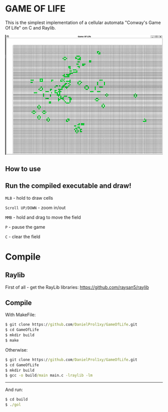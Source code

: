 # GAME OF LIFE
This is the simplest implementation of a cellular automata "Conway's Game Of Life" on C and Raylib.

![Alt text](demo.png "Screenshot of this game")

## How to use
Run the compiled executable and draw!
---
```MLB``` - hold to draw cells

```Scroll UP/DOWN``` - zoom in/out

```MMB``` - hold and drag to move the field 

```P``` - pause the game

```C``` - clear the field


# Compile
## Raylib
First of all - get the RayLib libraries:
https://github.com/raysan5/raylib

## Compile
With MakeFile:
```cmd
$ git clone https://github.com/DanielProl1xy/GameOfLife.git
$ cd GameOfLife
$ mkdir build
$ make
```
Otherwise:
```cmd
$ git clone https://github.com/DanielProl1xy/GameOfLife.git
$ cd GameOfLife
$ mkdir build
$ gcc -o build/main main.c -lraylib -lm
```
---
And run:
```cmd
$ cd build
$ ./gol
```